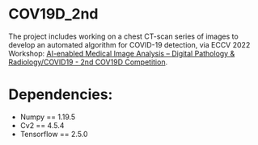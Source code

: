 # COV19D_2nd
The project includes working on a chest CT-scan series of images to develop an automated algorithm for COVID-19 detection, via ECCV 2022 Workshop: [AI-enabled Medical Image Analysis – Digital Pathology & Radiology/COVID19 - 2nd COV19D Competition](https://mlearn.lincoln.ac.uk/eccv-2022-ai-mia/).

# Dependencies:
- Numpy == 1.19.5
- Cv2 == 4.5.4
- Tensorflow == 2.5.0
